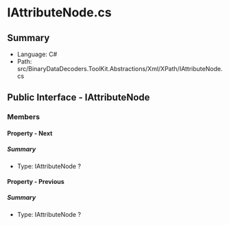 ﻿# IAttributeNode.cs

## Summary

* Language: C#
* Path: src/BinaryDataDecoders.ToolKit.Abstractions/Xml/XPath/IAttributeNode.cs

## Public Interface - IAttributeNode

### Members

#### Property - Next

##### Summary

 * Type: IAttributeNode ? 

#### Property - Previous

##### Summary

 * Type: IAttributeNode ? 

